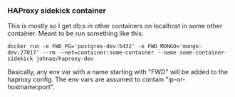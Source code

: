 ### HAProxy sidekick container

This is mostly so I get db:s in other containers on localhost in some other container. Meant to be run something like this:

```
docker run -e FWD_PG='postgres-dev:5432' -e FWD_MONGO='mongo-dev:27017' --rm --net=container:some-container --name some-container-sidekick johnae/haproxy-dev
```

Basically, any env var with a name starting with "FWD" will be added to the haproxy config. The env vars are assumed to contain "ip-or-hostname:port".
